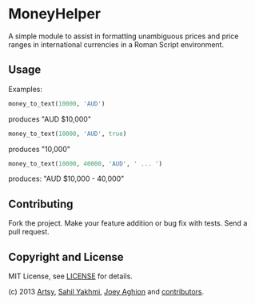MoneyHelper
============

A simple module to assist in formatting unambiguous prices and price ranges in international currencies in a Roman Script environment.

Usage
-----

Examples:
``` ruby
money_to_text(10000, 'AUD')
```
produces "AUD $10,000"

``` ruby
money_to_text(10000, 'AUD', true)
```
produces "10,000"

``` ruby
money_to_text(10000, 40000, 'AUD', ' ... ')
```
produces: "AUD $10,000 - 40,000"

Contributing
------------

Fork the project. Make your feature addition or bug fix with tests. Send a pull request.

Copyright and License
---------------------

MIT License, see [LICENSE](LICENSE.md) for details.

(c) 2013 [Artsy](http://artsy.github.com), [Sahil Yakhmi](https://github.com/syakhmi), [Joey Aghion](https://github.com/joeyAghion) and [contributors](CHANGELOG.md).
